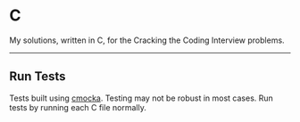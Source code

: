# C

My solutions, written in C, for the Cracking the Coding Interview problems.

-------------------------------

## Run Tests

Tests built using [cmocka](https://cmocka.org/). Testing may not be robust in most cases.
Run tests by running each C file normally.
